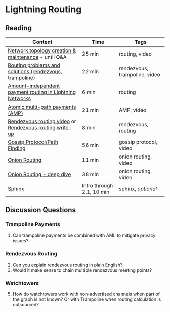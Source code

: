 # Lightning Routing

## Reading

| Content                                                                                       | Time  | Tags                    |
|-----------------------------------------------------------------------------------------------|-------|-------------------------|
[Network topology creation & maintenance](https://www.youtube.com/watch?v=j2l_Ut4k1qI) - until Q&A | 25 min | routing, video |
[Routing problems and solutions (rendezvous, trampoline)](https://www.youtube.com/watch?v=1O-bhcbh9vE) | 22 min | rendezvous, trampoline, video |
[Amount-independent payment routing in Lightning Networks](https://medium.com/coinmonks/amount-independent-payment-routing-in-lightning-networks-6409201ff5ed) | 6 min | routing |
[Atomic multi-path payments (AMP)](https://youtu.be/Og4TGERPZMY) | 21 min | AMP, video |
[Rendezvous routing video](https://youtu.be/Ms2WwRzBdkM) or [Rendezvous routing write-up](https://github.com/lightningnetwork/lightning-rfc/wiki/Rendez-vous-mechanism-on-top-of-Sphinx) | 8 min | rendezvous, routing |
[Gossip Protocol/Path Finding](https://youtu.be/MeEFUaRnMak) | 56 min | gossip protocol, video |
[Onion Routing](https://youtu.be/toarjBSPFqI) | 11 min | onion routing, video |
[Onion Routing - deep dive](https://youtu.be/D4kX0gR-H0Y) | 38 min | onion routing, video |
[Sphinx](https://cypherpunks.ca/~iang/pubs/Sphinx_Oakland09.pdf) | Intro through 2.1, 10 min | sphinx, _optional_ |

## Discussion Questions

### Trampoline Payments
1. Can trampoline payments be combined with AML to mitigate privacy issues?

### Rendezvous Routing
2. Can you explain rendezvous routing in plain English?
3. Would it make sense to chain multiple rendezvous meeting points?

### Watchtowers
5. How do watchtowers work with non-advertised channels when part of the graph is not known? Or with Trampoline when routing calculation is outsourced?
